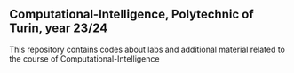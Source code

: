 ## Computational-Intelligence, Polytechnic of Turin, year 23/24

This repository contains codes about labs and additional material related to the course of Computational-Intelligence
